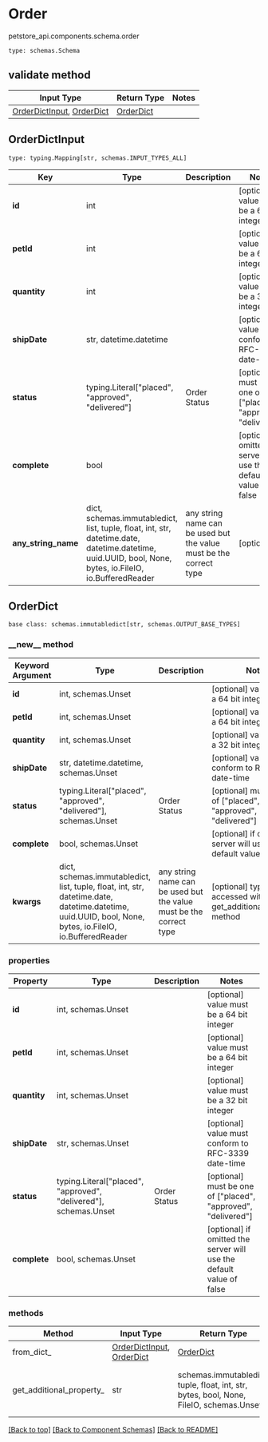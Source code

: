 # Order
petstore_api.components.schema.order
```
type: schemas.Schema
```

## validate method
Input Type | Return Type | Notes
------------ | ------------- | -------------
[OrderDictInput](#orderdictinput), [OrderDict](#orderdict) | [OrderDict](#orderdict) |

## OrderDictInput
```
type: typing.Mapping[str, schemas.INPUT_TYPES_ALL]
```
Key | Type |  Description | Notes
------------ | ------------- | ------------- | -------------
**id** | int |  | [optional] value must be a 64 bit integer
**petId** | int |  | [optional] value must be a 64 bit integer
**quantity** | int |  | [optional] value must be a 32 bit integer
**shipDate** | str, datetime.datetime |  | [optional] value must conform to RFC-3339 date-time
**status** | typing.Literal["placed", "approved", "delivered"] | Order Status | [optional] must be one of ["placed", "approved", "delivered"]
**complete** | bool |  | [optional] if omitted the server will use the default value of false
**any_string_name** | dict, schemas.immutabledict, list, tuple, float, int, str, datetime.date, datetime.datetime, uuid.UUID, bool, None, bytes, io.FileIO, io.BufferedReader | any string name can be used but the value must be the correct type | [optional]

## OrderDict
```
base class: schemas.immutabledict[str, schemas.OUTPUT_BASE_TYPES]

```
### &lowbar;&lowbar;new&lowbar;&lowbar; method
Keyword Argument | Type | Description | Notes
---------------- | ---- | ----------- | -----
**id** | int, schemas.Unset |  | [optional] value must be a 64 bit integer
**petId** | int, schemas.Unset |  | [optional] value must be a 64 bit integer
**quantity** | int, schemas.Unset |  | [optional] value must be a 32 bit integer
**shipDate** | str, datetime.datetime, schemas.Unset |  | [optional] value must conform to RFC-3339 date-time
**status** | typing.Literal["placed", "approved", "delivered"], schemas.Unset | Order Status | [optional] must be one of ["placed", "approved", "delivered"]
**complete** | bool, schemas.Unset |  | [optional] if omitted the server will use the default value of false
**kwargs** | dict, schemas.immutabledict, list, tuple, float, int, str, datetime.date, datetime.datetime, uuid.UUID, bool, None, bytes, io.FileIO, io.BufferedReader | any string name can be used but the value must be the correct type | [optional] typed value is accessed with the get_additional_property_ method

### properties
Property | Type | Description | Notes
-------- | ---- | ----------- | -----
**id** | int, schemas.Unset |  | [optional] value must be a 64 bit integer
**petId** | int, schemas.Unset |  | [optional] value must be a 64 bit integer
**quantity** | int, schemas.Unset |  | [optional] value must be a 32 bit integer
**shipDate** | str, schemas.Unset |  | [optional] value must conform to RFC-3339 date-time
**status** | typing.Literal["placed", "approved", "delivered"], schemas.Unset | Order Status | [optional] must be one of ["placed", "approved", "delivered"]
**complete** | bool, schemas.Unset |  | [optional] if omitted the server will use the default value of false

### methods
Method | Input Type | Return Type | Notes
------ | ---------- | ----------- | ------
from_dict_ | [OrderDictInput](#orderdictinput), [OrderDict](#orderdict) | [OrderDict](#orderdict) | a constructor
get_additional_property_ | str | schemas.immutabledict, tuple, float, int, str, bytes, bool, None, FileIO, schemas.Unset | provides type safety for additional properties

[[Back to top]](#top) [[Back to Component Schemas]](../../../README.md#Component-Schemas) [[Back to README]](../../../README.md)
